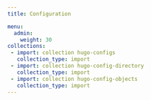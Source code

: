 ```yaml
---
title: Configuration

menu:
  admin:
    weight: 30
collections:
 - import: collection hugo-configs
   collection_type: import
 - import: collection hugo-config-directory
   collection_type: import
 - import: collection hugo-config-objects
   collection_type: import
---
```

